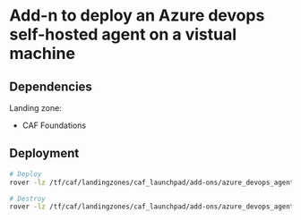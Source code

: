 # Add-n to deploy an Azure devops self-hosted agent on a vistual machine

## Dependencies

Landing zone:
* CAF Foundations

## Deployment

```bash
# Deploy
rover -lz /tf/caf/landingzones/caf_launchpad/add-ons/azure_devops_agent_self_hosted/ -var-file /tf/caf/landingzones/caf_launchpad/add-ons/azure_devops_agent_self_hosted/configuration/devops_agents.tfvars -a apply

# Destroy
rover -lz /tf/caf/landingzones/caf_launchpad/add-ons/azure_devops_agent_self_hosted/ -var-file /tf/caf/landingzones/caf_launchpad/add-ons/azure_devops_agent_self_hosted/configuration/devops_agents.tfvars -a destroy
```